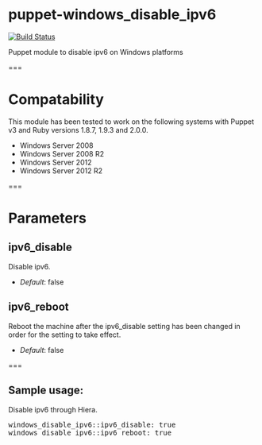 # puppet-windows_disable_ipv6

[![Build Status](https://travis-ci.org/martezr/puppet-windows_disable_ipv6.svg?branch=master)](https://travis-ci.org/martezr/puppet-windows_disable_ipv6)

Puppet module to disable ipv6 on Windows platforms

===

# Compatability

This module has been tested to work on the following systems with Puppet v3 and Ruby versions 1.8.7, 1.9.3 and 2.0.0.

 * Windows Server 2008 
 * Windows Server 2008 R2
 * Windows Server 2012
 * Windows Server 2012 R2

===

# Parameters

ipv6_disable
-----------
Disable ipv6.

- *Default*: false

ipv6_reboot
---------------------------
Reboot the machine after the ipv6_disable setting has been changed in order for the setting to take effect.

- *Default*: false

===

## Sample usage:
Disable ipv6 through Hiera.

<pre>
windows_disable_ipv6::ipv6_disable: true
windows_disable_ipv6::ipv6_reboot: true
</pre>
